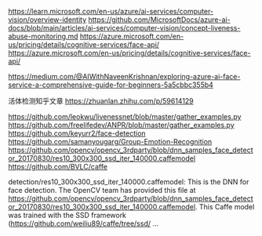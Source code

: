 https://learn.microsoft.com/en-us/azure/ai-services/computer-vision/overview-identity
https://github.com/MicrosoftDocs/azure-ai-docs/blob/main/articles/ai-services/computer-vision/concept-liveness-abuse-monitoring.md
https://azure.microsoft.com/en-us/pricing/details/cognitive-services/face-api/
https://azure.microsoft.com/en-us/pricing/details/cognitive-services/face-api/

https://medium.com/@AIWithNaveenKrishnan/exploring-azure-ai-face-service-a-comprehensive-guide-for-beginners-5a5cbbc355b4

活体检测知乎文章
https://zhuanlan.zhihu.com/p/59614129


https://github.com/leokwu/livenessnet/blob/master/gather_examples.py
https://github.com/freelifedev/ANPR/blob/master/gather_examples.py
https://github.com/keyurr2/face-detection
https://github.com/samanyougarg/Group-Emotion-Recognition
https://github.com/opencv/opencv_3rdparty/blob/dnn_samples_face_detector_20170830/res10_300x300_ssd_iter_140000.caffemodel
https://github.com/BVLC/caffe






detection/res10_300x300_ssd_iter_140000.caffemodel: This is the DNN for face detection. The OpenCV team has provided this file at https://github.com/opencv/opencv_3rdparty/blob/dnn_samples_face_detector_20170830/res10_300x300_ssd_iter_140000.caffemodel. This Caffe model was trained with the SSD framework (https://github.com/weiliu89/caffe/tree/ssd/ ...
